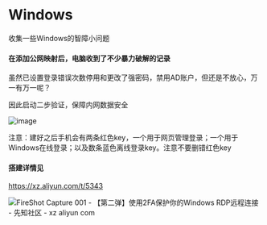 # Windows
收集一些Windows的智障小问题

#### 在添加公网映射后，电脑收到了不少暴力破解的记录

虽然已设置登录错误次数停用和更改了强密码，禁用AD账户，但还是不放心，万一有万一呢？

因此启动二步验证，保障内网数据安全

![image](https://user-images.githubusercontent.com/59044398/216762159-b73c0cf6-f4eb-4af9-b2b6-317454685e1e.png)


注意：建好之后手机会有两条红色key，一个用于网页管理登录；一个用于Windows在线登录；以及数条蓝色离线登录key。注意不要删错红色key


#### 搭建详情见

https://xz.aliyun.com/t/5343

![FireShot Capture 001 - 【第二弹】使用2FA保护你的Windows RDP远程连接 - 先知社区 - xz aliyun com](https://user-images.githubusercontent.com/59044398/216761346-5f637337-d383-4ba3-86a6-67e944b6fbbb.png)

